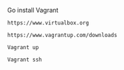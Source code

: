 Go install Vagrant

`https://www.virtualbox.org`

`https://www.vagrantup.com/downloads`

`Vagrant up`

`Vagrant ssh`
